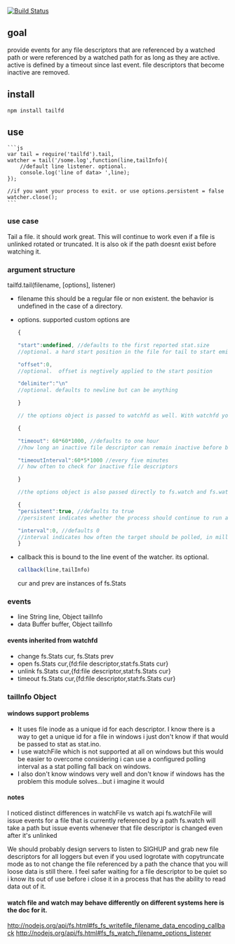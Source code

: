 [![Build Status](https://secure.travis-ci.org/soldair/node-tailfd.png)](http://travis-ci.org/soldair/node-tailfd)

## goal

provide events for any file descriptors that are referenced by a watched path
or were referenced by a watched path for as long as they are active.
active is defined by a timeout since last event. file descriptors that become inactive are removed.


## install

	npm install tailfd

## use
	```js
	var tail = require('tailfd').tail,
	watcher = tail('/some.log',function(line,tailInfo){
		//default line listener. optional.
		console.log('line of data> ',line);
	});

	//if you want your process to exit. or use options.persistent = false
	watcher.close();
	```

### use case

Tail a file. it should work great. This will continue to work even if a file is unlinked rotated or truncated.
It is also ok if the path doesnt exist before watching it.

### argument structure

tailfd.tail(filename, [options], listener)

- filename
  this should be a regular file or non existent. the behavior is undefined in the case of a directory.

- options. supported custom options are

	```js
	{

	"start":undefined, //defaults to the first reported stat.size
	//optional. a hard start position in the file for tail to start emitting data events.

	"offset":0,
	//optional.  offset is negtively applied to the start position

	"delimiter":"\n"
	//optional. defaults to newline but can be anything

	}

	// the options object is passed to watchfd as well. With watchfd you may configure

	{

	"timeout": 60*60*1000, //defaults to one hour
	//how long an inactive file descriptor can remain inactive before being cleared

	"timeoutInterval":60*5*1000 //every five minutes
	// how often to check for inactive file descriptors

	}

	//the options object is also passed directly to fs.watch and fs.watchFile so you may configure

	{
	"persistent":true, //defaults to true
	//persistent indicates whether the process should continue to run as long as files are being watched

	"interval":0, //defaults 0
	//interval indicates how often the target should be polled, in milliseconds. (On Linux systems with inotify, interval is ignored.) 
	}
	```

- callback
  this is bound to the line event of the watcher. its optional.

	```js
	callback(line,tailInfo)
	```

  cur and prev are instances of fs.Stats

### events

- line
	String line, Object tailInfo
- data
	Buffer buffer, Object tailInfo

#### events inherited from watchfd

- change
		fs.Stats cur, fs.Stats prev
- open
		fs.Stats cur,{fd:file descriptor,stat:fs.Stats cur}
- unlink
                fs.Stats cur,{fd:file descriptor,stat:fs.Stats cur}
- timeout
                fs.Stats cur,{fd:file descriptor,stat:fs.Stats cur}

### tailInfo Object

#### windows support problems

- It uses file inode as a unique id for each descriptor. I know there is a way to get a unique id for a file in windows i just don't know if that would be passed to stat as stat.ino. 
- I use watchFile which is not supported at all on windows but this would be easier to overcome considering i can use a configured polling interval as a stat polling fall back on windows. 
- I also don't know windows very well and don't know if windows has the problem this module solves...but i imagine it would

#### notes

I noticed distinct differences in watchFile vs watch api
fs.watchFile will issue events for a file that is currently referenced by a path
fs.watch will take a path but issue events whenever that file descriptor is changed even after it's unlinked

We should probably design servers to listen to SIGHUP and grab new file descriptors for all loggers but even if you used logrotate with copytruncate mode as to not change the file referenced by a path the chance that you will loose data is still there. I feel safer waiting for a file descriptor to be quiet so i know its out of use before i close it in a process that has the ability to read data out of it.


#### watch file and watch may behave differently on different systems here is the doc for it.

http://nodejs.org/api/fs.html#fs_fs_writefile_filename_data_encoding_callback
http://nodejs.org/api/fs.html#fs_fs_watch_filename_options_listener
